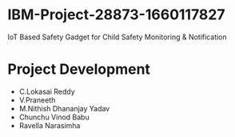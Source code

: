 # IBM-Project-28873-1660117827
IoT Based Safety Gadget for Child Safety Monitoring & Notification
# Project Development
* C.Lokasai Reddy
* V.Praneeth
* M.Nithish Dhananjay Yadav
* Chunchu Vinod Babu
* Ravella Narasimha 
